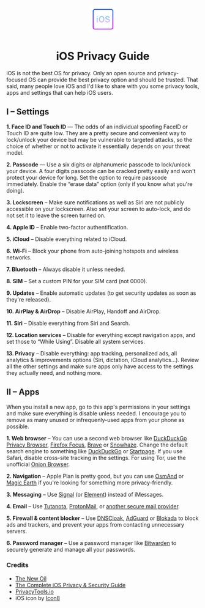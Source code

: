 <p align="center"><img src="icon.svg" with="75" height="75" alt="iOS Privacy Guide Icon"></p>

<h1 align="center">iOS Privacy Guide</h1>

iOS is not the best OS for privacy. Only an open source and privacy-focused OS can provide the best privacy option and should be trusted. That said, many people love iOS and I'd like to share with you some privacy tools, apps and settings that can help iOS users.

## I – Settings

**1. Face ID and Touch ID** — The odds of an individual spoofing FaceID or Touch ID are quite low. They are a pretty secure and convenient way to lock/unlock your device but may be vulnerable to targeted attacks, so the choice of whether or not to activate it essentially depends on your threat model.

**2. Passcode** — Use a six digits or alphanumeric passcode to lock/unlock your device. A four digits passcode can be cracked pretty easily and won't protect your device for long. Set the option to require passcode immediately. Enable the “erase data” option (only if you know what you're doing).

**3. Lockscreen** – Make sure notifications as well as Siri are not publicly accessible on your lockscreen. Also set your screen to auto-lock, and do not set it to leave the screen turned on.

**4. Apple ID** – Enable two-factor authentification.

**5. iCloud** – Disable everything related to iCloud.

**6. Wi-Fi** – Block your phone from auto-joining hotspots and wireless networks.

**7. Bluetooth** – Always disable it unless needed.

**8. SIM** – Set a custom PIN for your SIM card (not 0000).

**9. Updates** – Enable automatic updates (to get security updates as soon as they're released).

**10. AirPlay & AirDrop** – Disable AirPlay, Handoff and AirDrop.

**11. Siri** – Disable everything from Siri and Search.

**12. Location services** – Disable for everything except navigation apps, and set those to “While Using”. Disable all system services.

**13. Privacy** – Disable everything: app tracking, personalized ads, all analytics & improvements options (Siri, dictation, iCloud analytics…). Review all the other settings and make sure apps only have access to the settings they actually need, and nothing more.

## II – Apps

When you install a new app, go to this app's permissions in your settings and make sure everything is disable unless needed.
I encourage you to remove as many unused or infrequenly-used apps from your phone as possible.

**1. Web browser** – You can use a second web browser like [DuckDuckGo Privacy Browser](https://apps.apple.com/app/id663592361), [Firefox Focus](https://apps.apple.com/app/firefox-focus-privacy-browser/id1055677337), [Brave](https://apps.apple.com/app/brave-private-web-browser/id1052879175) or [Snowhaze](https://apps.apple.com/app/snowhaze-private-browser/id1121026941). Change the default search engine to something like [DuckDuckGo](https://duckduckgo.com) or [Startpage](https://startpage.com). If you use Safari, disable cross-site tracking in the settings. For using Tor, use the unofficial [Onion Browser](https://apps.apple.com/app/onion-browser/id519296448).

**2. Navigation** – Apple Plan is pretty good, but you can use [OsmAnd](https://apps.apple.com/app/osmand-maps/id934850257) or [Magic Earth](https://apps.apple.com/app/magic-earth-gps-navigation/id1007331679) if you're looking for something more privacy-friendly.

**3. Messaging** – Use [Signal](https://www.signal.org) (or [Element](https://element.io)) instead of iMessages.

**4. Email** – Use [Tutanota](https://tutanota.com), [ProtonMail](https://protonmail.com), or [another secure mail provider](https://privacytools.io/providers/email/#email).

**5. Firewall & content blocker** – Use [DNSCloak](https://github.com/s-s/dnscloak), [AdGuard](https://adguard.com) or [Blokada](https://blokada.org) to block ads and trackers, and prevent your apps from contacting unnecessary servers.

**6. Password manager** – Use a password manager like [Bitwarden](https://bitwarden.com) to securely generate and manage all your passwords.

### Credits

* [The New Oil](https://thenewoil.xyz)
* [The Complete iOS Privacy & Security Guide](https://www.youtube.com/watch?app=desktop&v=d2bJVKcIEg0)
* [PrivacyTools.io](https://privacytools.io)
* iOS icon by [Icon8](https://icons8.com)
